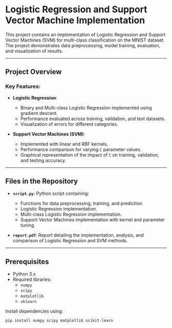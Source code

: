 # Logistic Regression and Support Vector Machine Implementation

This project contains an implementation of Logistic Regression and Support Vector Machines (SVM) for multi-class classification on the MNIST dataset. The project demonstrates data preprocessing, model training, evaluation, and visualization of results.

---

## Project Overview

### Key Features:
- **Logistic Regression**:
  - Binary and Multi-class Logistic Regression implemented using gradient descent.
  - Performance evaluated across training, validation, and test datasets.
  - Visualization of errors for different categories.

- **Support Vector Machines (SVM)**:
  - Implemented with linear and RBF kernels.
  - Performance comparison for varying `C` parameter values.
  - Graphical representation of the impact of `C` on training, validation, and testing accuracy.

---

## Files in the Repository

- **`script.py`**: Python script containing:
  - Functions for data preprocessing, training, and prediction.
  - Logistic Regression implementation.
  - Multi-class Logistic Regression implementation.
  - Support Vector Machines implementation with kernel and parameter tuning.

- **`report.pdf`**: Report detailing the implementation, analysis, and comparison of Logistic Regression and SVM methods.

---

## Prerequisites

- Python 3.x
- Required libraries:
  - `numpy`
  - `scipy`
  - `matplotlib`
  - `sklearn`

Install dependencies using:
```bash
pip install numpy scipy matplotlib scikit-learn
